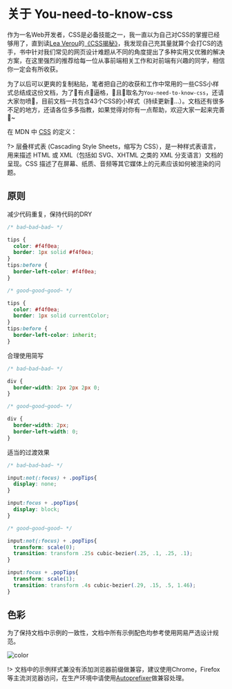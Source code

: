 
# 关于 You-need-to-know-css

作为一名Web开发者，CSS是必备技能之一，我一直以为自己对CSS的掌握已经够用了，直到读[Lea Verou](http://lea.verou.me/about/)的[《CSS揭秘》](https://item.jd.com/11911279.html)，我发现自己充其量就算个会打CS的选手，书中针对我们常见的网页设计难题从不同的角度提出了多种实用又优雅的解决方案，在这里强烈的推荐给每一位从事前端相关工作和对前端有兴趣的同学，相信你一定会有所收获。

为了以后可以更爽的复制粘贴，笔者把自己的收获和工作中常用的一些CSS小样式总结成这份文档，为了有点逼格，且取名为`You-need-to-know-css`，还请大家勿喷🙏，目前文档一共包含43个CSS的小样式（持续更新…）。文档还有很多不足的地方，还请各位多多指教，如果觉得对你有一点帮助，欢迎大家一起来完善:memo:~

在 MDN 中 [CSS](https://developer.mozilla.org/zh-CN/docs/Web/CSS) 的定义：

?> 层叠样式表 (Cascading Style Sheets，缩写为 CSS），是一种样式表语言，用来描述 HTML 或 XML（包括如 SVG、XHTML 之类的 XML 分支语言）文档的呈现。CSS 描述了在屏幕、纸质、音频等其它媒体上的元素应该如何被渲染的问题。

<!-- 笔者眼中的 CSS 定义：

?> 一门给予用户视觉上愉悦的“语言”，一门值得web开发者不断探索的语言。 -->

## 原则

减少代码重复，保持代码的DRY

```css
/* bad~bad~bad~ */

tips {
  color: #f4f0ea;
  border: 1px solid #f4f0ea;
}
tips:before {
  border-left-color: #f4f0ea;
}

/* good~good~good~ */

tips {
  color: #f4f0ea;
  border: 1px solid currentColor;
}
tips:before {
  border-left-color: inherit;
}
```

合理使用简写

```css
/* bad~bad~bad~ */

div {
  border-width: 2px 2px 2px 0;
}

/* good~good~good~ */

div {
  border-width: 2px; 
  border-left-width: 0;
}
```

适当的过渡效果

```css
/* bad~bad~bad~ */

input:not(:focus) + .popTips{
  display: none;
}

input:focus + .popTips{
  display: block;
}

/* good~good~good~ */

input:not(:focus) + .popTips{
  transform: scale(0);
  transition: transform .25s cubic-bezier(.25, .1, .25, .1);
}

input:focus + .popTips{
  transform: scale(1);
  transition: transform .4s cubic-bezier(.29, .15, .5, 1.46);
}
```

## 色彩

为了保持文档中示例的一致性，文档中所有示例配色均参考使用网易严选设计规范。

![color](https://lhammer.cn/You-need-to-know-css/static/colors_guide.jpeg)

!> 文档中的示例样式兼没有添加浏览器前缀做兼容，建议使用Chrome，Firefox等主流浏览器访问，在生产环境中请使用[Autoprefixer](https://www.npmjs.com/package/autoprefixer)做兼容处理。
